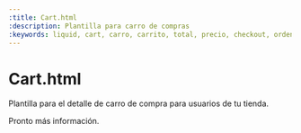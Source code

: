 ```yaml
---
:title: Cart.html
:description: Plantilla para carro de compras
:keywords: liquid, cart, carro, carrito, total, precio, checkout, orden, pedido
---
```


# Cart.html

Plantilla para el detalle de carro de compra para usuarios de tu tienda.

Pronto más información.